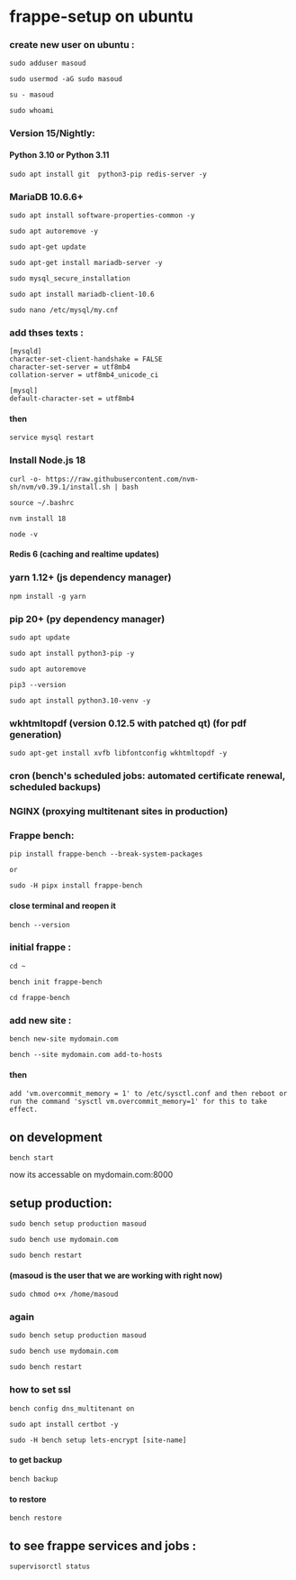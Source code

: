 # frappe-setup on ubuntu

### create new user on ubuntu :

    sudo adduser masoud
<p></p>

    sudo usermod -aG sudo masoud
<p></p>

    su - masoud
<p></p>

    sudo whoami
<p></p>



### Version 15/Nightly:
#### Python 3.10 or Python 3.11
    sudo apt install git  python3-pip redis-server -y


### MariaDB 10.6.6+
    sudo apt install software-properties-common -y
<p></p>

    sudo apt autoremove -y
<p></p>

    sudo apt-get update
<p></p>

    sudo apt-get install mariadb-server -y
<p></p>

    sudo mysql_secure_installation
<p></p>

    sudo apt install mariadb-client-10.6
<p></p>

    sudo nano /etc/mysql/my.cnf

### add thses texts :
    [mysqld]
    character-set-client-handshake = FALSE
    character-set-server = utf8mb4
    collation-server = utf8mb4_unicode_ci
    
    [mysql]
    default-character-set = utf8mb4

#### then
    service mysql restart


### Install Node.js 18

    curl -o- https://raw.githubusercontent.com/nvm-sh/nvm/v0.39.1/install.sh | bash
<p></p>

    source ~/.bashrc
<p></p>

    nvm install 18
<p></p>

    node -v


#### Redis 6                                       (caching and realtime updates)


### yarn 1.12+                                    (js dependency manager)
    npm install -g yarn

### pip 20+                                       (py dependency manager)
    sudo apt update
<p></p>

    sudo apt install python3-pip -y
<p></p>

    sudo apt autoremove
<p></p>

    pip3 --version
<p></p>

    sudo apt install python3.10-venv -y

### wkhtmltopdf (version 0.12.5 with patched qt)  (for pdf generation)
    sudo apt-get install xvfb libfontconfig wkhtmltopdf -y

### cron                                          (bench's scheduled jobs: automated certificate renewal, scheduled backups)

### NGINX                                         (proxying multitenant sites in production)

### Frappe bench:
    pip install frappe-bench --break-system-packages

    or 

    sudo -H pipx install frappe-bench

#### close terminal and reopen it

    bench --version

### initial frappe :
    cd ~
<p></p>

    bench init frappe-bench
<p></p>

    cd frappe-bench

### add new site :
    bench new-site mydomain.com
<p></p>

    bench --site mydomain.com add-to-hosts


#### then 
    add 'vm.overcommit_memory = 1' to /etc/sysctl.conf and then reboot or run the command 'sysctl vm.overcommit_memory=1' for this to take effect.

## on development
    bench start


now its accessable on mydomain.com:8000

##  setup production:

    sudo bench setup production masoud
<p></p>

    sudo bench use mydomain.com
<p></p>


    sudo bench restart

#### (masoud is the user that we are working with right now)

    sudo chmod o+x /home/masoud

### again

    sudo bench setup production masoud
<p></p>

    sudo bench use mydomain.com

    sudo bench restart

### how to set ssl

    bench config dns_multitenant on
<p></p>

    sudo apt install certbot -y
<p></p>

    sudo -H bench setup lets-encrypt [site-name]



#### to get backup
    bench backup

#### to restore
    bench restore


## to see frappe services and jobs :
    supervisorctl status
